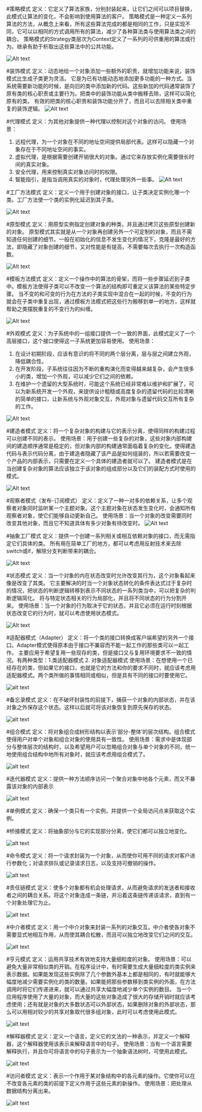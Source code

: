 #策略模式
定义：它定义了算法家族，分别封装起来，让它们之间可以项目替换，此模式让算法的变化，不会影响到使用算法的客户。
策略模式是一种定义一系列算法的方法，从概念上来看，所有这些算法完成的都是相同的工作，只是实现不同，它可以以相同的方式调用所有的算法，减少了各种算法类与使用算法类之间的耦合。
策略模式的Strategy类层次为Context定义了一系列的可供重用的算法或行为。继承有助于析取出这些算法中的公共功能。


![Alt text](image.png)

#装饰模式
定义：动态地给一个对象添加一些额外的职责，就增加功能来说，装饰模式比生成子类更为灵活。
它是为已有功能动态地添加更多功能的一种方式。当系统需要新功能的时候，是向旧的类中添加新的代码。这些新加的代码通常装饰了原有类的核心职责或主要行为。把类中的装饰功能从类中搬移去除，这样可以简化原有的类。
有效的把类的核心职责和装饰功能分开了，而且可以去除相关类中重复的装饰逻辑。
![Alt text](image-1.png)

#代理模式
定义：为其他对象提供一种代理以控制对这个对象的访问。
使用场景：
1. 远程代理，为一个对象在不同的地址空间提供局部代表。这样可以隐藏一个对象存在于不同地址空间的事实。
2. 虚拟代理，是根据需要创建开销很大的对象。通过它来存放实例化需要很长时间的真实对象。
3. 安全代理，用来控制真实对象访问时的权限。
4. 智能指引，是指当调用真实的对象时，代理处理另外一些事。
![Alt text](image-2.png)

#工厂方法模式
定义：定义一个用于创建对象的接口，让子类决定实例化哪一个类。工厂方法使一个类的实例化延迟到其子类。

![Alt text](image-3.png)

#原型模式
定义：用原型实例指定创建对象的种类，并且通过拷贝这些原型创建新的对象。
原型模式其实就是从一个对象再创建另外一个可定制的对象，而且不需知道任何创建的细节。一般在初始化的信息不发生变化的情况下，克隆是最好的方法，即隐藏了对象创建的细节，又对性能是有提高，不需要每次去执行一次构造函数。

![Alt text](image-4.png)

#模板方法模式
定义：定义一个操作中的算法的骨架，而将一些步骤延迟到子类中。模板方法使得子类可以不改变一个算法的结构即可重定义该算法的某些特定步骤。
当不变的和可变的行为在方法的子类实现中混合在一起的时候，不变的行为就会在子类中重复出现，通过模板方法模式把这些行为搬移到单一的地方，这样就帮助之类摆脱重复的不变行为的纠缠。

![Alt text](image-5.png)

#外观模式
定义：为子系统中的一组接口提供一个一致的界面，此模式定义了一个高层接口，这个接口使得这一子系统更加容易使用。
使用场景：
1. 在设计初期阶段，应该有意识的将不同的两个层分离，层与层之间建立外观，降低耦合性。
2. 在开发阶段，子系统往往因为不断的重构演化而变得越来越复杂，会产生很多小的类，增加一个外观，可以减少它们之间的依赖。
3. 在维护一个遗留的大型系统时，可能这个系统已经非常难以维护和扩展了，可以为新系统开发一个外观，来提供设计粗糙或高度复杂的遗留代码的比较清晰的简单的接口，让新系统与外观对象交互，外观对象与遗留代码交互所有复杂的工作。

![Alt text](image-6.png)

#建造者模式
定义：将一个复杂对象的构建与它的表示分离，使得同样的构建过程可以创建不同的表示。
使用场景：用于创建一些复杂的对象，这些对象内部构建间的建造顺序通常是稳定的，但对象内部的构建通常面临着复杂的变化。使得建造代码与表示代码分离，由于建造者隐藏了该产品是如何组装的，所以若需要改变一个产品的内部表示，只需要在定义一个具体的建造者就可以了。
建造者模式是在当创建复杂对象的算法应该独立于该对象的组成部分以及它们的装配方式时使用的模式。

![Alt text](image-7.png)

#观察者模式（发布-订阅模式）
定义：定义了一种一对多的依赖关系，让多个观察者对象同时监听某一个主题对象。这个主题对象在状态发生变化时，会通知所有观察者对象，使它们能够自动更新自己。
使用场景：当一个对象的改变需要同时改变其他对象，而且它不知道具体有多少对象有待改变时。
![Alt text](image-8.png)

#抽象工厂模式
定义：提供一个创建一系列相关或相互依赖对象的接口，而无需指定它们具体的类。
所有用在简单工厂的地方，都可以考虑用反射技术来去除switch或if，解除分支判断带来的耦合。

![Alt text](image-9.png)

#状态模式
定义：当一个对象的内在状态改变时允许改变其行为，这个对象看起来像是改变了其类。
它主要解决的时当一个对象状态转化的条件表达式过于复杂时的情况，把状态的判断逻辑转移到表示不同状态的一系列类当中，可以把复杂的判断逻辑简化。
将与特定状态相关的行为局部化，并且将不同状态的行为分割开来。
使用场景：当一个对象的行为取决于它的状态，并且它必须在运行时刻根据状态改变它的行为时，就可以考虑使用状态模式。

![Alt text](image-10.png)

#适配器模式（Adapter）
定义：将一个类的接口转换成客户端希望的另外一个接口。Adapter模式使得原本由于接口不兼容而不能一起工作的那些类可以一起工作。
主要应用于希望复用一些现存的类，但是接口又与复用环境要求不一致的情况。有两种类型：1.类适配器模式 2. 对象适配器模式
使用场景：在想使用一个已经存在的类，但如果它的接口，也就是它的方法和你的要求不同时，就应该考虑用适配器模式。两个类所做的事情相同或相似，但是具有不同的接口时要使用它。
   
![alt text](image-11.png)

#备忘录模式
定义：在不破坏封装性的前提下，捕获一个对象的内部状态，并在该对象之外保存这个状态。这样以后就可将该对象恢复到原先保存的状态。

![alt text](image-12.png)

#组合模式
定义：将对象组合成树形结构以表示‘部分-整体’的层次结构。组合模式使得用户对单个对象和组合对象的使用具有一致性。
使用场景：需求中是体现部分与整体层次的结构时，以及希望用户可以忽略组合对象与单个对象的不同，统一地使用组合结构中地所有对象时，就应该考虑用组合模式了。

![alt text](image-13.png)

#迭代器模式
定义：提供一种方法顺序访问一个聚合对象中地各个元素，而又不暴露该对象的内部表示

![alt text](image-14.png)

#单例模式
定义：确保一个类只有一个实例，并提供一个全局访问点来获取这个实例。

#桥接模式
定义：将抽象部分与它的实现部分分离，使它们都可以独立地变化。

![alt text](image-15.png)

#命令模式
定义：将一个请求封装为一个对象，从而使你可用不同的请求对客户进行参数化；对请求排队或记录请求日志，以及支持可撤销的操作。

![alt text](image-16.png)

#责任链模式
定义：使多个对象都有机会处理请求，从而避免请求的发送者和接收者之间的耦合关系。将这个对象连成一条链，并沿着这条链传递该请求，直到有一个对象处理它为止。

![alt text](image-17.png)

#中介者模式
定义：用一个中介对象来封装一系列的对象交互。中介者使各对象不需要显式地相互作用，从而使其耦合松散，而且可以独立地改变它们之间的交互。

![alt text](image-18.png)

#亨元模式
定义：运用共享技术有效地支持大量细粒度的对象。
使用场景：可以避免大量非常相似类的开销。在程序设计中，有时需要生成大量细粒度的类实例来表示数据。如果能发现这些实例除了几个参数外基本上都是相同的，有时就能够大幅度地减少需要实例化的类的数量。如果能把那些参数移到类实例的外面，在方法调用时将它们传递进来，就可以通过共享大幅度地减少单个实例的数目。
当一个应用程序使用了大量的对象，而大量的这些对象造成了很大的存储开销时就应该考虑使用；还有就是对象的大多数状态可以外部状态，如果删除对象的外部状态，那么可以用相对较少的共享对象取代很多组对象，此时可以考虑使用此模式。

![alt text](image-19.png)

#解释器模式
定义：定义一个语言，定义它的文法的一种表示，并定义一个解释器，这个解释器使用该表示来解释语言中的句子。
使用场景：当有一个语言需要解释执行，并且你可将语言中的句子表示为一个抽象语法树时，可使用此模式。

![alt text](image-20.png)

#访问者模式
定义：表示一个作用于某对象结构中的各元素的操作。它使你可以在不改变各元素的类的前提下定义作用于这些元素的新操作。
使用场景：把处理从数据结构分离出来。

![alt text](image-21.png)
